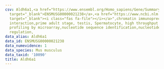 ```yaml
---
csv: Aldh6a1,<a href="https://www.ensembl.org/Homo_sapiens/Gene/Summary?db=core;g=ENSMUSG00000021238"
  target="_blank">ENSMUSG00000021238</a>,<a href="https://www.ncbi.nlm.nih.gov/pubmed/23834426"
  target="_blank"><i class="fas fa-file"></i></a>",chromatin immunoprecipitation assay,direct
  interaction,prime adult stage, testis, Spermatocyte, high throughput transcription
  profiling by microarray,nucleotide sequence identification,nucleotide sequence identification,transcriptional
  regulation,
data_alias: Aldh6a1
data_id: ENSMUSG00000021238
data_numevidence: 1
data_species: Mus musculus
data_taxid: '10090'
title: Aldh6a1
---
```

